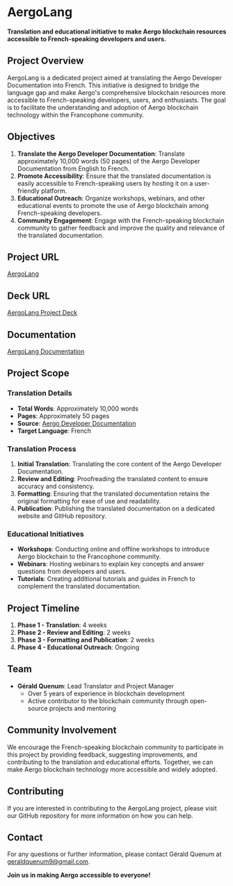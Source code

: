 # AergoLang

**Translation and educational initiative to make Aergo blockchain resources accessible to French-speaking developers and users.**

## Project Overview

AergoLang is a dedicated project aimed at translating the Aergo Developer Documentation into French. This initiative is designed to bridge the language gap and make Aergo's comprehensive blockchain resources more accessible to French-speaking developers, users, and enthusiasts. The goal is to facilitate the understanding and adoption of Aergo blockchain technology within the Francophone community.

## Objectives

1. **Translate the Aergo Developer Documentation**: Translate approximately 10,000 words (50 pages) of the Aergo Developer Documentation from English to French.
2. **Promote Accessibility**: Ensure that the translated documentation is easily accessible to French-speaking users by hosting it on a user-friendly platform.
3. **Educational Outreach**: Organize workshops, webinars, and other educational events to promote the use of Aergo blockchain among French-speaking developers.
4. **Community Engagement**: Engage with the French-speaking blockchain community to gather feedback and improve the quality and relevance of the translated documentation.

## Project URL
[AergoLang](http://aergolang.com)

## Deck URL
[AergoLang Project Deck](http://aergolang.com/deck)

## Documentation
[AergoLang Documentation](http://aergolang.com/docs)

## Project Scope

### Translation Details

- **Total Words**: Approximately 10,000 words
- **Pages**: Approximately 50 pages
- **Source**: [Aergo Developer Documentation](https://aergo.readthedocs.io/en/2.2/)
- **Target Language**: French

### Translation Process

1. **Initial Translation**: Translating the core content of the Aergo Developer Documentation.
2. **Review and Editing**: Proofreading the translated content to ensure accuracy and consistency.
3. **Formatting**: Ensuring that the translated documentation retains the original formatting for ease of use and readability.
4. **Publication**: Publishing the translated documentation on a dedicated website and GitHub repository.

### Educational Initiatives

- **Workshops**: Conducting online and offline workshops to introduce Aergo blockchain to the Francophone community.
- **Webinars**: Hosting webinars to explain key concepts and answer questions from developers and users.
- **Tutorials**: Creating additional tutorials and guides in French to complement the translated documentation.

## Project Timeline

1. **Phase 1 - Translation**: 4 weeks
2. **Phase 2 - Review and Editing**: 2 weeks
3. **Phase 3 - Formatting and Publication**: 2 weeks
4. **Phase 4 - Educational Outreach**: Ongoing

## Team

- **Gérald Quenum**: Lead Translator and Project Manager
  - Over 5 years of experience in blockchain development
  - Active contributor to the blockchain community through open-source projects and mentoring

## Community Involvement

We encourage the French-speaking blockchain community to participate in this project by providing feedback, suggesting improvements, and contributing to the translation and educational efforts. Together, we can make Aergo blockchain technology more accessible and widely adopted.

## Contributing

If you are interested in contributing to the AergoLang project, please visit our GitHub repository for more information on how you can help.

## Contact

For any questions or further information, please contact Gérald Quenum at geraldquenum9@gmail.com.

**Join us in making Aergo accessible to everyone!**
